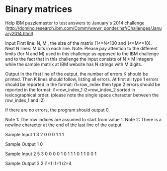# Binary matrices

Help IBM puzzlemaster to test answers to January's 2014 challenge (http://domino.research.ibm.com/Comm/wwwr_ponder.nsf/Challenges/January2014.html).

Input
First line: N, M , the size of the matrix (1<=N<100 and 1<=M<=10). 
Next N lines: M bits in each line. 
Note: Please pay attention to the different limits (for N and M) used in this challenge as opposed to the IBM challenge and to the fact that in this challenge the input consists of N * M integers while the sample matrix at IBM website has N strings with M digits.

Output
In the first line of the output, the number of errors K should be printed. 
Then K lines should follow, listing all errors. 
At first all type 1 errors should be reported in the format: 
i1=row_index 
then type 2 errors should be reported in the format: 
i1=row_index_1 i2=row_index_2 
sorted in lexicographical order. 
(please note the single space character between the row_index_1 and i2)

If there are no errors, the program should output 0.

Note 1: The row indices are assumed to start from value 1. 
Note 2: There is a newline character at the end of the last line of the output.

Sample Input 1
3 2 
0 0 
0 1 
1 1

Sample Output 1
0

Sample Input 2
5 3 
0 0 0 
0 1 0 
1 1 1 
0 1 1 
0 0 1

Sample Output 2
2 
i1=1 
i1=1 i2=4